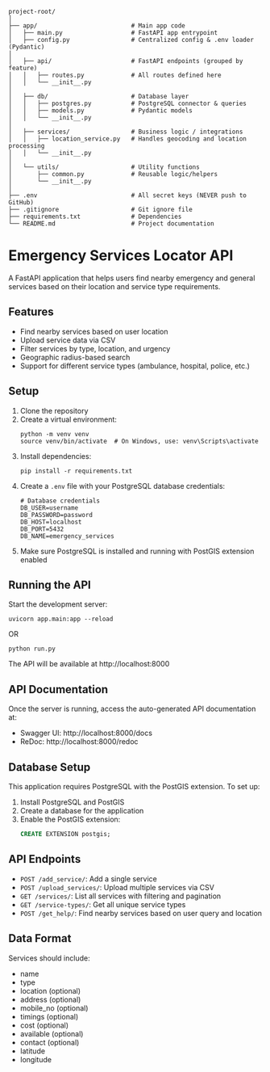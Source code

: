 ```
project-root/
│
├── app/                          # Main app code
│   ├── main.py                   # FastAPI app entrypoint
│   ├── config.py                 # Centralized config & .env loader (Pydantic)
│
│   ├── api/                      # FastAPI endpoints (grouped by feature)
│   │   ├── routes.py             # All routes defined here
│   │   └── __init__.py
│
│   ├── db/                       # Database layer
│   │   ├── postgres.py           # PostgreSQL connector & queries
│   │   ├── models.py             # Pydantic models
│   │   └── __init__.py
│
│   ├── services/                 # Business logic / integrations
│   │   ├── location_service.py   # Handles geocoding and location processing
│   │   └── __init__.py
│
│   └── utils/                    # Utility functions
│       ├── common.py             # Reusable logic/helpers
│       └── __init__.py
│
├── .env                          # All secret keys (NEVER push to GitHub)
├── .gitignore                    # Git ignore file
├── requirements.txt              # Dependencies
└── README.md                     # Project documentation
```

# Emergency Services Locator API

A FastAPI application that helps users find nearby emergency and general services based on their location and service type requirements.

## Features

- Find nearby services based on user location
- Upload service data via CSV
- Filter services by type, location, and urgency
- Geographic radius-based search
- Support for different service types (ambulance, hospital, police, etc.)

## Setup

1. Clone the repository
2. Create a virtual environment:
   ```
   python -m venv venv
   source venv/bin/activate  # On Windows, use: venv\Scripts\activate
   ```
3. Install dependencies:
   ```
   pip install -r requirements.txt
   ```
4. Create a `.env` file with your PostgreSQL database credentials:
   ```
   # Database credentials
   DB_USER=username
   DB_PASSWORD=password
   DB_HOST=localhost
   DB_PORT=5432
   DB_NAME=emergency_services
   ```
5. Make sure PostgreSQL is installed and running with PostGIS extension enabled

## Running the API

Start the development server:

```
uvicorn app.main:app --reload
```
OR
```
python run.py
```

The API will be available at http://localhost:8000

## API Documentation

Once the server is running, access the auto-generated API documentation at:

- Swagger UI: http://localhost:8000/docs
- ReDoc: http://localhost:8000/redoc

## Database Setup

This application requires PostgreSQL with the PostGIS extension. To set up:

1. Install PostgreSQL and PostGIS
2. Create a database for the application
3. Enable the PostGIS extension:
   ```sql
   CREATE EXTENSION postgis;
   ```

## API Endpoints

- `POST /add_service/`: Add a single service
- `POST /upload_services/`: Upload multiple services via CSV
- `GET /services/`: List all services with filtering and pagination
- `GET /service-types/`: Get all unique service types
- `POST /get_help/`: Find nearby services based on user query and location

## Data Format

Services should include:
- name
- type
- location (optional)
- address (optional)
- mobile_no (optional)
- timings (optional)
- cost (optional)
- available (optional)
- contact (optional)
- latitude
- longitude
